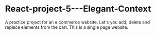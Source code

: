 # React-project-5---Elegant-Context
A practice project for an e commerce website. Let's you add, delete and replace elements from the cart. This is a single page website.

